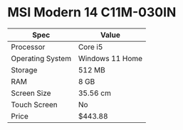 # MSI Modern 14 C11M-030IN

| Spec | Value |
|---|---|
| Processor | Core i5 |
| Operating System | Windows 11 Home |
| Storage | 512 MB |
| RAM | 8 GB |
| Screen Size | 35.56 cm |
| Touch Screen | No |
| Price | $443.88 |
